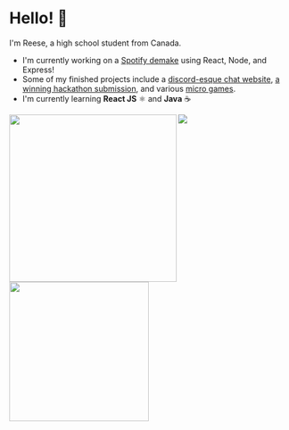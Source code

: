 # Hello! 👋
I'm Reese, a high school student from Canada.

- I'm currently working on a [Spotify demake](https://github.com/r-chong/spotty) using React, Node, and Express!
- Some of my finished projects include a [discord-esque chat website](https://github.com/r-chong/chat), [a winning hackathon submission](https://devpost.com/software/quibble-g4tmov), and various [micro games](https://github.com/r-chong/TGJ3M1_ISU).
- I'm currently learning **React JS** ⚛️ and **Java** ☕

 [<img align="left" src="https://github-readme-stats.vercel.app/api?username=r-chong&show_icons=true&count_private=true&hide_border=true&theme=github_dark" width="300" />](#)
 [<img align="left" src="https://github-readme-stats.vercel.app/api/top-langs/?username=r-chong&hide_border=true&layout=compact&theme=github_dark" width="250" />](#)

<img src="https://komarev.com/ghpvc/?username=r-chong"/>
